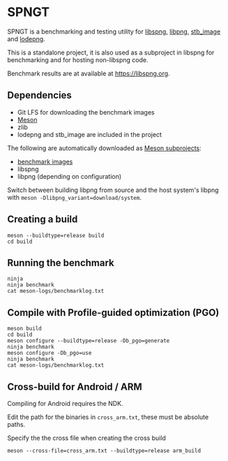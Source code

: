 # SPNGT

SPNGT is a benchmarking and testing utility for [libspng](https://libspng.org),
[libpng](http://www.libpng.org/pub/png/libpng.html),
[stb_image](https://github.com/nothings/stb/blob/master/stb_image.h) and
[lodepng](https://github.com/lvandeve/lodepng).

This is a standalone project, it is also used as a subproject in libspng for benchmarking
and for hosting non-libspng code.

Benchmark results are at available at https://libspng.org.

## Dependencies

* Git LFS for downloading the benchmark images
* [Meson](https://mesonbuild.com)
* zlib
* lodepng and stb_image are included in the project

The following are automatically downloaded as [Meson subprojects](https://mesonbuild.com/Wrap-dependency-system-manual.html):
* [benchmark images](https://gitlab.com/randy408/benchmark_images/)
* libspng
* libpng (depending on configuration)

Switch between building libpng from source and the host system's libpng with `meson -Dlibpng_variant=download/system`.

## Creating a build

```
meson --buildtype=release build
cd build
```

## Running the benchmark

```
ninja
ninja benchmark
cat meson-logs/benchmarklog.txt
```

## Compile with Profile-guided optimization (PGO)

```
meson build
cd build
meson configure --buildtype=release -Db_pgo=generate
ninja benchmark
meson configure -Db_pgo=use
ninja benchmark
cat meson-logs/benchmarklog.txt
```

## Cross-build for Android / ARM

Compiling for Android requires the NDK.

Edit the path for the binaries in `cross_arm.txt`, these must be absolute paths.

Specify the the cross file when creating the cross build

```
meson --cross-file=cross_arm.txt --buildtype=release arm_build
```
